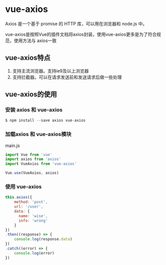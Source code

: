 # vue-axios

Axios 是一个基于 promise 的 HTTP 库，可以用在浏览器和 node.js 中。

vue-axios是按照Vue的插件文档将axios封装，使用vue-axios更多是为了符合规范，使用方法与 axios一致

## vue-axios特点

1. 支持主流浏览器。支持ie9及以上浏览器
2. 支持拦截器。可以在请求发送前和发送请求后做一些处理

## vue-axios的使用

### 安装 axios 和 vue-axios

```js
$ npm install --save axios vue-axios
```

### 加载axios 和 vue-axios模块

main.js

```js
import Vue from 'vue'
import axios from 'axios'
import VueAxios from 'vue-axios'

Vue.use(VueAxios, axios)
```

### 使用 vue-axios

```js
this.axios({
    method: 'post',
    url: '/user',
    data: {
      name: 'wise',
      info: 'wrong'
    }
})
.then((response) => {
    console.log(response.data)
})
.catch((error) => {
    console.log(error)
})
```
